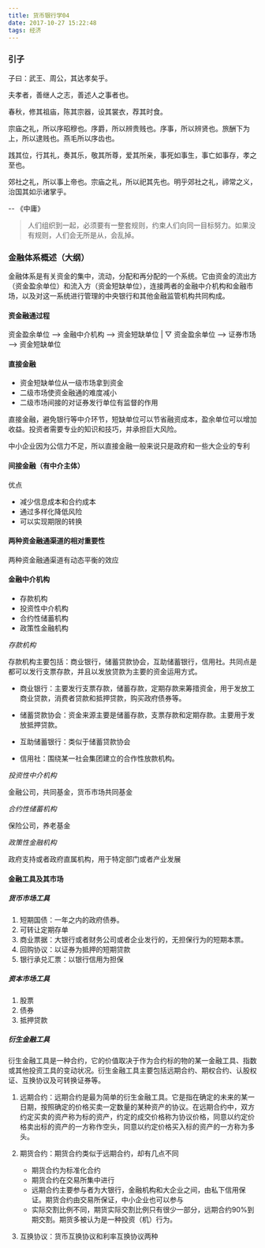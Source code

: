 ```yaml
---
title: 货币银行学04
date: 2017-10-27 15:22:48
tags: 经济
---
```

### 引子

子曰：武王、周公，其达孝矣乎。

夫孝者，善继人之志，善述人之事者也。

春秋，修其祖庙，陈其宗器，设其裳衣，荐其时食。

宗庙之礼，所以序昭穆也。序爵，所以辨贵贱也。序事，所以辨贤也。旅酬下为上，所以逮贱也。燕毛所以序齿也。

践其位，行其礼，奏其乐，敬其所尊，爱其所亲，事死如事生，事亡如事存，孝之至也。

郊社之礼，所以事上帝也。宗庙之礼，所以祀其先也。明乎郊社之礼，禘常之义，治国其如示诸掌乎。

 -- 《中庸》

> 人们组织到一起，必须要有一整套规则，约束人们向同一目标努力。如果没有规则，人们会无所是从，会乱掉。

### 金融体系概述（大纲）

金融体系是有关资金的集中，流动，分配和再分配的一个系统。它由资金的流出方（资金盈余单位）和流入方（资金短缺单位），连接两者的金融中介机构和金融市场，以及对这一系统进行管理的中央银行和其他金融监管机构共同构成。

#### 资金融通过程

资金盈余单位 --> 金融中介机构 --> 资金短缺单位
                    |
                    ▽
资金盈余单位 -->    证券市场 --> 资金短缺单位

#### 直接金融

- 资金短缺单位从一级市场拿到资金
- 二级市场使资金融通的难度减小
- 二级市场间接的对证券发行单位有监督的作用

直接金融，避免银行等中介环节，短缺单位可以节省融资成本，盈余单位可以增加收益。投资者需要专业的知识和技巧，并承担巨大风险。

中小企业因为公信力不足，所以直接金融一般来说只是政府和一些大企业的专利

#### 间接金融（有中介主体）

优点
- 减少信息成本和合约成本
- 通过多样化降低风险
- 可以实现期限的转换

#### 两种资金融通渠道的相对重要性

两种资金融通渠道有动态平衡的效应

#### 金融中介机构

- 存款机构
- 投资性中介机构
- 合约性储蓄机构
- 政策性金融机构

*存款机构*

存款机构主要包括：商业银行，储蓄贷款协会，互助储蓄银行，信用社。共同点是都可以发行支票存款，并且以发放贷款为主要的资金运用方式。

- 商业银行：主要发行支票存款，储蓄存款，定期存款来筹措资金，用于发放工商业贷款，消费者贷款和抵押贷款，购买政府债券等。

- 储蓄贷款协会：资金来源主要是储蓄存款，支票存款和定期存款。主要用于发放抵押贷款。

- 互助储蓄银行：类似于储蓄贷款协会

- 信用社：围绕某一社会集团建立的合作性放款机构。

*投资性中介机构*

金融公司，共同基金，货币市场共同基金

*合约性储蓄机构*

保险公司，养老基金

*政策性金融机构*

政府支持或者政府直属机构，用于特定部门或者产业发展

#### 金融工具及其市场

##### 货币市场工具

1. 短期国债：一年之内的政府债券。
2. 可转让定期存单
3. 商业票据：大银行或者财务公司或者企业发行的，无担保行为的短期本票。
4. 回购协议：以证券为抵押的短期贷款
5. 银行承兑汇票：以银行信用为担保

##### 资本市场工具

1. 股票
2. 债券
3. 抵押贷款

##### 衍生金融工具

衍生金融工具是一种合约，它的价值取决于作为合约标的物的某一金融工具、指数或其他投资工具的变动状况。衍生金融工具主要包括远期合约、期权合约、认股权证、互换协议及可转换证券等。

1. 远期合约：远期合约是最为简单的衍生金融工具。它是指在确定的未来的某一日期，按照确定的价格买卖一定数量的某种资产的协议。在远期合约中，双方约定买卖的资产称为标的资产，约定的成交价格称为协议价格，同意以约定价格卖出标的资产的一方称作空头，同意以约定价格买入标的资产的一方称为多头。

2. 期货合约：期货合约类似于远期合约，却有几点不同
    - 期货合约为标准化合约
    - 期货合约在交易所集中进行
    - 远期合约主要参与者为大银行，金融机构和大企业之间，由私下信用保证。期货合约由交易所保证，中小企业也可以参与
    - 实际交割比例不同，期货实际交割比例只有很少一部分，远期合约90%到期交割。期货多被认为是一种投资（机）行为。
3. 互换协议：货币互换协议和利率互换协议两种
